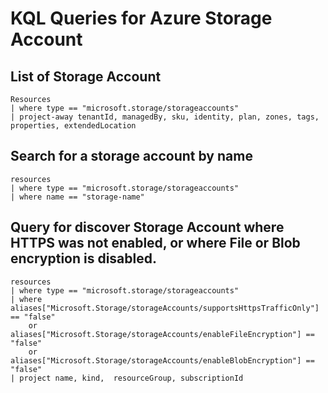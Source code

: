 # KQL Queries for Azure Storage Account

## List of Storage Account
```
Resources
| where type == "microsoft.storage/storageaccounts"
| project-away tenantId, managedBy, sku, identity, plan, zones, tags, properties, extendedLocation
```

## Search for a storage account by name
```
resources
| where type == "microsoft.storage/storageaccounts"
| where name == "storage-name"
```

## Query for discover Storage Account where HTTPS was not enabled, or where File or Blob encryption is disabled.
```
resources
| where type == "microsoft.storage/storageaccounts" 
| where aliases["Microsoft.Storage/storageAccounts/supportsHttpsTrafficOnly"] == "false" 
	or aliases["Microsoft.Storage/storageAccounts/enableFileEncryption"] == "false"
	or aliases["Microsoft.Storage/storageAccounts/enableBlobEncryption"] == "false"
| project name, kind,  resourceGroup, subscriptionId
```
